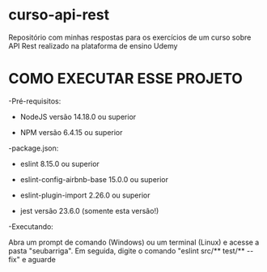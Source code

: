 # curso-api-rest
Repositório com minhas respostas para os exercícios de um curso sobre API Rest realizado na plataforma de ensino Udemy

# COMO EXECUTAR ESSE PROJETO

-Pré-requisitos:

* NodeJS versão 14.18.0 ou superior

* NPM versão 6.4.15 ou superior

-package.json:

* eslint 8.15.0 ou superior

* eslint-config-airbnb-base 15.0.0 ou superior

* eslint-plugin-import 2.26.0 ou superior

* jest versão 23.6.0 (somente esta versão!)

-Executando:

Abra um prompt de comando (Windows) ou um terminal (Linux) e acesse a pasta "seubarriga". Em seguida, 
digite o comando "eslint src/** test/** --fix" e aguarde
